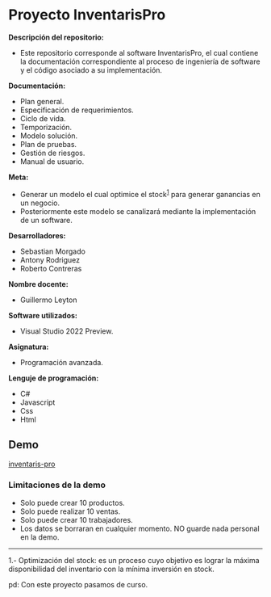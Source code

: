 # Proyecto InventarisPro

**Descripción del repositorio:**
- Este repositorio corresponde al software InventarisPro, el cual contiene la documentación correspondiente al proceso de ingeniería de software y el código asociado a su implementación.

**Documentación:** 
-	Plan general.
-	Especificación de requerimientos.
-	Ciclo de vida.
-	Temporización.
-	Modelo solución.
-	Plan de pruebas.
-	Gestión de riesgos.
-	Manual de usuario.

**Meta:**
- Generar un modelo el cual optimice el stock<sup>[1](#nota)</sup> para generar ganancias en un negocio.
- Posteriormente este modelo se canalizará mediante la implementación de un software.

**Desarrolladores:** 
- Sebastian Morgado
- Antony Rodriguez
- Roberto Contreras

**Nombre docente:** 
- Guillermo Leyton 

**Software utilizados:** 
- Visual Studio 2022 Preview.

**Asignatura:** 
- Programación avanzada.

**Lenguje de programación:**
- C#
- Javascript
- Css
- Html

## Demo
[inventaris-pro](https://inventaris-pro.herokuapp.com)

### Limitaciones de la demo
- Solo puede crear 10 productos.
- Solo puede realizar 10 ventas.
- Solo puede crear 10 trabajadores.
- Los datos se borraran en cualquier momento. NO guarde nada personal en la demo.

---
<a name="nota">1.-</a> Optimización del stock: es un proceso cuyo objetivo es lograr la máxima disponibilidad del inventario con la mínima inversión en stock.

pd: Con este proyecto pasamos de curso.
